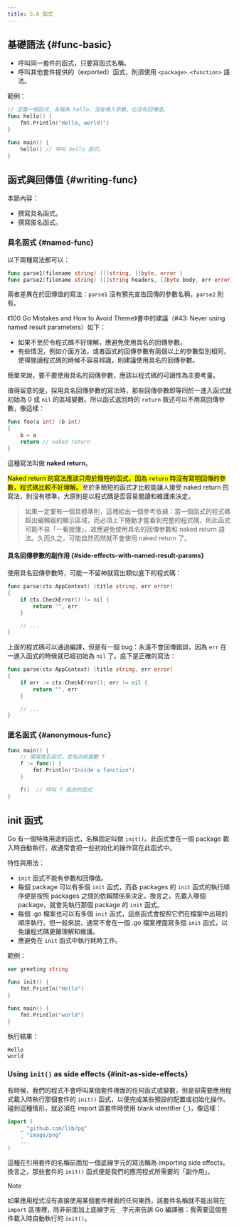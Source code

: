 ```yaml
---
title: 5.6 函式
---
```


## 基礎語法 {#func-basic}

- 呼叫同一套件的函式，只要寫函式名稱。
- 呼叫其他套件提供的（exported）函式，則須使用 `<package>.<function>` 語法。

範例：

```go
// 定義一個函式，名稱為 hello，沒有傳入參數，也沒有回傳值。
func hello() {
    fmt.Println("Hello, world!")
}

func main() {
    hello() // 呼叫 hello 函式。
}
```

## 函式與回傳值 {#writing-func}

本節內容：

- 撰寫具名函式。
- 撰寫匿名函式。

### 具名函式  {#named-func}

以下兩種寫法都可以：

```go
func parse1(filename string) ([]string, []byte, error )
func parse2(filename string) ([]string headers, []byte body, err error)
```

兩者差異在於回傳值的寫法：`parse1` 沒有預先宣告回傳的參數名稱，`parse2` 則有。

《100 Go Mistakes and How to Avoid Theme》書中的建議（#43: Never using named result parameters）如下：

- 如果不至於令程式碼不好理解，應避免使用具名的回傳參數。
- 有些情況，例如介面方法，或者函式的回傳參數有兩個以上的參數型別相同，使得閱讀程式碼的時候不容易辨識，則建議使用具名的回傳參數。

簡單來說，要不要使用具名的回傳參數，應該以程式碼的可讀性為主要考量。

值得留意的是，採用具名回傳參數的寫法時，那些回傳參數即等同於一進入函式就初始為 0 或 `nil` 的區域變數。所以函式返回時的 `return` 敘述可以不用寫回傳參數，像這樣：

```go
func foo(a int) (b int)
{
    b = a
    return // naked return
}
```

這種寫法叫做 **naked return**。

<mark>Naked return 的寫法應該只用於簡短的函式，因為 `return` 時沒有寫明回傳的參數，程式碼比較不好理解。</mark>至於多簡短的函式才比較能讓人接受 naked return 的寫法，則沒有標準，大原則是以程式碼是否容易閱讀和維護來決定。

> 如果一定要有一個具體準則，這裡給出一個參考依據：當一個函式的程式碼超出編輯器的顯示區域，而必須上下捲動才能看到完整的程式碼，則此函式可能不易「一看就懂」，故應避免使用具名的回傳參數和 naked return 語法。久而久之，可能自然而然就不會使用 naked return 了。

#### 具名回傳參數的副作用 {#side-effects-with-named-result-params}

使用具名回傳參數時，可能一不留神就寫出類似底下的程式碼：

```go
func parse(ctx AppContext) (title string, err error)
{
    if ctx.CheckError() != nil {
        return "", err
    }

    // ...
}
```

上面的程式碼可以通過編譯，但是有一個 bug：永遠不會回傳錯誤，因為 `err` 在一進入函式的時候就已經初始為 `nil` 了。底下是正確的寫法：

```go
func parse(ctx AppContext) (title string, err error)
{
    if err := ctx.CheckError(); err != nil {
        return "", err
    }

    // ...
}
```

### 匿名函式 {#anonymous-func}

```go
func main() {
    // 撰寫匿名函式，並指派給變數 f
    f := func() {
        fmt.Println("Inside a function")
    }

    f()  // 呼叫 f 指向的函式
}
```

## init 函式

Go 有一個特殊用途的函式，名稱固定叫做 `init()`。此函式會在一個 package 載入時自動執行，故通常會把一些初始化的操作寫在此函式中。

特性與用法：

- `init` 函式不能有參數和回傳值。
- 每個 package 可以有多個 `init` 函式，而各 packages 的 `init` 函式的執行順序便是按照 packages 之間的依賴關係來決定。換言之，先載入哪個 package，就會先執行那個 package 的 `init` 函式。
- 每個 .go 檔案也可以有多個 `init` 函式，這些函式會按照它們在檔案中出現的順序執行。但一般來說，通常不會在一個 .go 檔案裡面寫多個 `init` 函式，以免讓程式碼更難理解和維護。
- 應避免在 `init` 函式中執行耗時工作。

範例：

```go
var greeting string

func init() {
    fmt.Println("Hello")
}

func main() {
    fmt.Println("world")
}
```

執行結果：

```text
Hello
world
```

### Using `init()` as side effects {#init-as-side-effects}

有時候，我們的程式不會呼叫某個套件裡面的任何函式或變數，但是卻需要應用程式載入時執行那個套件的 `init()` 函式，以便完成某些預設的配置或初始化操作。碰到這種情形，就必須在 import 該套件時使用 blank identifier (`_`)，像這樣：

```go
import (
    _ "github.com/lib/pq"
    _ "image/png"
    ...
)
```

這種在引用套件的名稱前面加一個底線字元的寫法稱為 importing side effects。換言之，那些套件的 `init()` 函式便是我們的應用程式所需要的「副作用」。

> [!note]
> 如果應用程式沒有直接使用某個套件裡面的任何東西，該套件名稱就不能出現在 `import` 區塊裡，除非前面加上底線字元 `_` 字元來告訴 Go 編譯器：我需要這個套件載入時自動執行的 `init()`。
